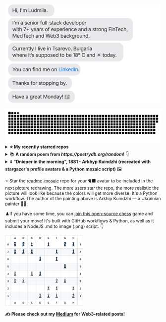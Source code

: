 [![](https://raw.githubusercontent.com/milaabl/milaabl/main/chat.svg)](https://www.linkedin.com/in/ludmila-a-dev/)

<!-- https://github.com/milaabl/milaabl/assets/86361434/c35b0e6f-acf0-435e-920d-b90faa4788ad -->

<img alt="Snake eating my contributions for breakfast🧉" src="https://raw.githubusercontent.com/milaabl/milaabl-readme/preview/github-contribution-grid-snake.svg" />

<details>
<summary>
  <strong>⭐ My recently starred repos </strong>
</summary>
  
<!-- Starred repos start -->
| Name | Url | Stars | Description |
| --- | --- |  --- |  --- |
| TatevKaren/TatevKaren-data-science-portfolio|https://github.com/TatevKaren/TatevKaren-data-science-portfolio|50|Data Science Portfolio of Tatev Karen Aslanyan including Case Studies and Research Projects that I have completed that solve business problems or introduce new products. Case Study papers, codes, and additional resources are all included.|
| PiotrRut/elonmusk-twitter-notifier|https://github.com/PiotrRut/elonmusk-twitter-notifier|59|AI driven e-mail notifier for tweets mentioning stock from Elon Musk 📈|
| Vendicated/Vencord|https://github.com/Vendicated/Vencord|5356|The cutest Discord client mod|
| yeoman/yo|https://github.com/yeoman/yo|3745|CLI tool for running Yeoman generators|
| matter-labs/zksync-era|https://github.com/matter-labs/zksync-era|1240|zkSync era|
| 0age/create2crunch|https://github.com/0age/create2crunch|385|A Rust program for finding salts that create gas-efficient Ethereum addresses via CREATE2.|
| joshstevens19/ethereum-multicall|https://github.com/joshstevens19/ethereum-multicall|313|Ability to call many ethereum constant function calls in 1 JSONRPC request|
| threshold-network/token-dashboard|https://github.com/threshold-network/token-dashboard|21||
| LimeChain/mongoose-immutable-plugin|https://github.com/LimeChain/mongoose-immutable-plugin|2|Mongoose plugin guarding fields from modifications|
| ankitects/anki|https://github.com/ankitects/anki|16033|Anki's shared backend and web components, and the Qt frontend|
| lightningnetwork/lnd|https://github.com/lightningnetwork/lnd|7301|Lightning Network Daemon ⚡️|
| CoNarrative/mongo-immutable|https://github.com/CoNarrative/mongo-immutable|10|Immutable MongoDB.|
| lightningdevkit/rust-lightning|https://github.com/lightningdevkit/rust-lightning|1038|A highly modular Bitcoin Lightning library written in Rust. It's rust-lightning, not Rusty's Lightning!|
| node-lightning/node-lightning|https://github.com/node-lightning/node-lightning|128|Bitcoin Lighting Network implemented in Node.js|
| OpenZeppelin/openzeppelin-contracts-upgradeable|https://github.com/OpenZeppelin/openzeppelin-contracts-upgradeable|908|Upgradeable variant of OpenZeppelin Contracts, meant for use in upgradeable contracts. |
| dapphub/ds-test|https://github.com/dapphub/ds-test|194|Assertions, equality checks and other test helpers|
| hbarcelos/forge-multi-version|https://github.com/hbarcelos/forge-multi-version|23|Using forge with multiple solc versions|
| threshold-network/merkle-distribution|https://github.com/threshold-network/merkle-distribution|1|Threshold Network rewards generation and distribution|
| nucypher/nucypher-contracts|https://github.com/nucypher/nucypher-contracts|14|Ethereum contracts supporting TACo applications on the Threshold Network.|
| keep-network/tbtc-v2|https://github.com/keep-network/tbtc-v2|40|Trustlessly tokenized Bitcoin on Ethereum, version 2|
| TotallyMaliciousCryptoBro/TotallyMaliciousCryptoBro|https://github.com/TotallyMaliciousCryptoBro/TotallyMaliciousCryptoBro|4||
| ethereum/EIPs|https://github.com/ethereum/EIPs|12216|The Ethereum Improvement Proposal repository|
| pcaversaccio/reentrancy-attacks|https://github.com/pcaversaccio/reentrancy-attacks|1084|A chronological and (hopefully) complete list of reentrancy attacks to date.|
| StableLib/stablelib|https://github.com/StableLib/stablelib|148|A stable library of useful TypeScript/JavaScript code|
| snappyjs/node-request-queue|https://github.com/snappyjs/node-request-queue|8|A utility to queue up a number requests to be executed in parallel batches with possible waitTime between them.|
| TP-Lab/tp-js-sdk|https://github.com/TP-Lab/tp-js-sdk|184|TokenPocket JS API for Dapp of ETH, IOST, TRON, COSMOS, SOLANA, EOS etc. (mobile only)|
| petr-hejda/solidity-merkle-airdrop|https://github.com/petr-hejda/solidity-merkle-airdrop|3|Example implementation of ERC20 token airdrop using merkle tree|
| MetaMask/KeyringController|https://github.com/MetaMask/KeyringController|215|A module for managing groups of Ethereum accounts and using them.|
| appwrite/appwrite|https://github.com/appwrite/appwrite|38579|Build like a team of hundreds_|
| novuhq/novu|https://github.com/novuhq/novu|31388|🔥 The open-source notification infrastructure with fully functional embedded notification center 🚀🚀🚀|

<!-- Starred repos end -->

</details>

<details>
  <summary>📚 <strong>A random poem from <em>https://poetrydb.org/random</em>!</strong> 👇 </summary>

<!-- Start poem -->
# 💮 Arethusa by *Percy Bysshe Shelley*

<p>
    Arethusa arose<br/>From her couch of snows<br/>In the Acroceraunian mountains,--<br/>From cloud and from crag,<br/>With many a jag,<br/>Shepherding her bright fountains.<br/>She leapt down the rocks,<br/>With her rainbow locks<br/>Streaming among the streams;--<br/>Her steps paved with green<br/>The downward ravine<br/>Which slopes to the western gleams;<br/>And gliding and springing<br/>She went, ever singing,<br/>In murmurs as soft as sleep;<br/>The Earth seemed to love her,<br/>And Heaven smiled above her,<br/>As she lingered towards the deep.<br/><br/>Then Alpheus bold,<br/>On his glacier cold,<br/>With his trident the mountains strook;<br/>And opened a chasm<br/>In the rocks--with the spasm<br/>All Erymanthus shook.<br/>And the black south wind<br/>It unsealed behind<br/>The urns of the silent snow,<br/>And earthquake and thunder<br/>Did rend in sunder<br/>The bars of the springs below.<br/>And the beard and the hair<br/>Of the River-god were<br/>Seen through the torrent's sweep,<br/>As he followed the light<br/>Of the fleet nymph's flight<br/>To the brink of the Dorian deep.<br/><br/>'Oh, save me! Oh, guide me!<br/>And bid the deep hide me,<br/>For he grasps me now by the hair!'<br/>The loud Ocean heard,<br/>To its blue depth stirred,<br/>And divided at her prayer;<br/>And under the water<br/>The Earth's white daughter<br/>Fled like a sunny beam;<br/>Behind her descended<br/>Her billows, unblended<br/>With the brackish Dorian stream:--<br/>Like a gloomy stain<br/>On the emerald main<br/>Alpheus rushed behind,--<br/>As an eagle pursuing<br/>A dove to its ruin<br/>Down the streams of the cloudy wind.<br/><br/>Under the bowers<br/>Where the Ocean Powers<br/>Sit on their pearled thrones;<br/>Through the coral woods<br/>Of the weltering floods,<br/>Over heaps of unvalued stones;<br/>Through the dim beams<br/>Which amid the streams<br/>Weave a network of coloured light;<br/>And under the caves,<br/>Where the shadowy waves<br/>Are as green as the forest's night:--<br/>Outspeeding the shark,<br/>And the sword-fish dark,<br/>Under the Ocean's foam,<br/>And up through the rifts<br/>Of the mountain clifts<br/>They passed to their Dorian home.<br/><br/>And now from their fountains<br/>In Enna's mountains,<br/>Down one vale where the morning basks,<br/>Like friends once parted<br/>Grown single-hearted,<br/>They ply their watery tasks.<br/>At sunrise they leap<br/>From their cradles steep<br/>In the cave of the shelving hill;<br/>At noontide they flow<br/>Through the woods below<br/>And the meadows of asphodel;<br/>And at night they sleep<br/>In the rocking deep<br/>Beneath the Ortygian shore;--<br/>Like spirits that lie<br/>In the azure sky<br/>When they love but live no more.
</p>

***
<!-- End poem -->
</details>

<details>
<summary>
  ⬇️ <strong>"Dnieper in the morning", 1881 - Arkhyp Kuindzhi (recreated with stargazer's profile avatars & a Python mozaic script)</strong> 🖼️
</summary>

<img width="49%" src="https://raw.githubusercontent.com/milaabl/readme-mosaic/main/data/input.jpg" alt="Original picture"/>
<img width="49%" src="https://raw.githubusercontent.com/milaabl/readme-mosaic/main/data/output.jpg" alt="Output picture"/>
<img width="70%" src="https://raw.githubusercontent.com/milaabl/readme-mosaic/main/data/output.gif" alt="Output GIF"/>
</details>

⭐ Star the [readme-mosaic](https://github.com/milaabl/readme-mosaic) repo for your 🐈‍⬛ avatar to be included in the next picture redrawing. The more users star the repo, the more realistic the picture will look like because the colors will get more diverse. It's a Python workflow. The author of the painting above is Arkhip Kuindzhi — a Ukrainian painter 💙💛.

♟️If you have some time, you can [join this open-source chess](https://github.com/milaabl/readme-chess) game and submit your move! It's built with GitHub workflows & Python, as well as it includes a NodeJS .md to image (.png) script. 👇

<a href="https://github.com/milaabl/readme-chess/blob/master/README.md"><img src="https://raw.githubusercontent.com/milaabl/readme-chess/master/chess.png" alt="README chess dynamic game preview" width="50%" /></a>

<strong>✍️ Please check out my <a href="https://medium.com/@milaabl2405">Medium</a> for Web3-related posts!</strong>
